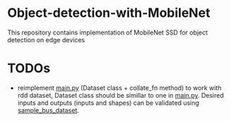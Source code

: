 # Object-detection-with-MobileNet
This repository contains implementation of MobileNet SSD for object detection on edge devices


# TODOs 
* reimplement [main.py](main.py) (Dataset class + collate_fn method) to work with rdd dataset, Dataset class should be simillar to one in [main.py](fine-tuning/main.py). Desired inputs and outputs (inputs and shapes) can be validated using [sample_bus_dataset](sample_bus_dataset).